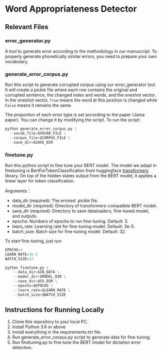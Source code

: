 # Word Appropriateness Detector

## Relevant Files

### error_generator.py

A tool to generate error according to the methodology in our manuscript. To properly generate phonetically similar errors, you need to prepare your own vocabulary.

### generate_error_corpus.py

Run this script to generate corrupted corpus using our error_generator tool. It will create a pickle file where each row contains the original and corrupted sentence, the changed index and words, and the oneshot vector. In the oneshot vector, `True` means the word at this position is changed while `False`  means it remains the same.

The proportion of each error type is set according to the paper (Jama paper). You can change it by modifying the script. To run the script:

```python
python generate_error_corpus.py \
  --vocab_file=$VOCAB_FILE \
  --corpus_file=$CORPUS_FILE \
  --save_dir=$SAVE_DIR
```



### finetune.py

Run this python script to fine tune your BERT model. The model we adapt in finetuning is BertForTokenClassification from huggingface [transformers](https://github.com/huggingface/transformers) library. On top of the hidden states output from the BERT model, it applies a linear layer for token classification. 

Arguments：

* data_dir (required): The errored .pickle file.
* model_dir (required): Directory of transformers-compatible BERT model.
* save_dir (required): Directory to save dataloaders, fine-tuned model, and outputs.
* epochs: Numbers of epochs to run fine-tuning. Default: 3.
* learn_rate: Learning rate for fine-tuning model. Default: 3e-5.
* batch_size: Batch size for fine-tuning model. Default: 32.

To start fine-tuning, just run:

```python
EPOCHS=3 
LEARN_RATE=3e-5
BATCH_SIZE=32

python finetune.py \
    --data_dir=$IN_DATA \
    --model_dir=$MODEL_DIR \
    --save_dir=$SV_DIR \
    --epochs=$EPOCHS \
    --learn_rate=$LEARN_RATE \
    --batch_size=$BATCH_SIZE 
```



## Instructions for Running Locally

1. Clone this repository to your local PC.
2. Install Python 3.6 or above
3. Install everything in the requirements.txt file.
4. Run generate_error_corpus.py script to generate data for fine-tuning.
5. Run finetuning.py to fine tune the BERT model for dictation error detection.